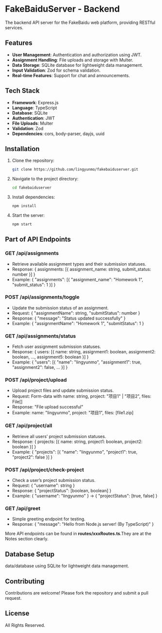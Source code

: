 # FakeBaiduServer - Backend

The backend API server for the FakeBaidu web platform, providing RESTful services.

## Features
- **User Management**: Authentication and authorization using JWT.
- **Assignment Handling**: File uploads and storage with Multer.
- **Data Storage**: SQLite database for lightweight data management.
- **Input Validation**: Zod for schema validation.
- **Real-time Features**: Support for chat and announcements.

## Tech Stack
- **Framework**: Express.js
- **Language**: TypeScript
- **Database**: SQLite
- **Authentication**: JWT
- **File Uploads**: Multer
- **Validation**: Zod
- **Dependencies**: cors, body-parser, dayjs, uuid

## Installation
1. Clone the repository:
   ```bash
   git clone https://github.com/lingyunmo/fakebaiduserver.git

2. Navigate to the project directory:
   ```bash
   cd fakebaiduserver

3. Install dependencies:
   ```bash
   npm install

4. Start the server:
   ```bash
   npm start

## Part of API Endpoints
### GET /api/assignments
- Retrieve available assignment types and their submission statuses.
- Response: { assignments: [{ assignment_name: string, submit_status: number }] }
- Example: { "assignments": [{ "assignment_name": "Homework 1", "submit_status": 1 }] }
### POST /api/assignments/toggle
- Update the submission status of an assignment.
- Request: { "assignmentName": string, "submitStatus": number }
- Response: { "message": "Status updated successfully" }
- Example: { "assignmentName": "Homework 1", "submitStatus": 1 }
### GET /api/assignments/status
- Fetch user assignment submission statuses.
- Response: { users: [{ name: string, assignment1: boolean, assignment2: boolean, ..., assignment5: boolean }] }
- Example: { "users": [{ "name": "lingyunmo", "assignment1": true, "assignment2": false, ... }] }
### POST /api/project/upload
- Upload project files and update submission status.
- Request: Form-data with name: string, project: "项目1" | "项目2", files: File[]
- Response: "File upload successful"
- Example: name: "lingyunmo", project: "项目1", files: [file1.zip]
### GET /api/project/all
- Retrieve all users’ project submission statuses.
- Response: { projects: [{ name: string, project1: boolean, project2: boolean }] }
- Example: { "projects": [{ "name": "lingyunmo", "project1": true, "project2": false }] }
### POST /api/project/check-project
- Check a user’s project submission status.
- Request: { "username": string }
- Response: { "projectStatus": [boolean, boolean] }
- Example: { "username": "lingyunmo" } → { "projectStatus": [true, false] }
### GET /api/greet
- Simple greeting endpoint for testing.
- Response: { "message": "Hello from Node.js server! (By TypeScript)" }

More API endpoints can be found in **routes/xxxRoutes.ts**.They are at the Notes section clearly.

## Database Setup
data/database using SQLite for lightweight data management.

## Contributing
Contributions are welcome! Please fork the repository and submit a pull request.

## License
All Rights Reserved.